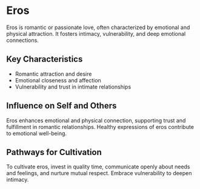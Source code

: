 # Eros

Eros is romantic or passionate love, often characterized by emotional and physical attraction. It fosters intimacy, vulnerability, and deep emotional connections.

## Key Characteristics

- Romantic attraction and desire
- Emotional closeness and affection
- Vulnerability and trust in intimate relationships

## Influence on Self and Others

Eros enhances emotional and physical connection, supporting trust and fulfillment in romantic relationships. Healthy expressions of eros contribute to emotional well-being.

## Pathways for Cultivation

To cultivate eros, invest in quality time, communicate openly about needs and feelings, and nurture mutual respect. Embrace vulnerability to deepen intimacy.
